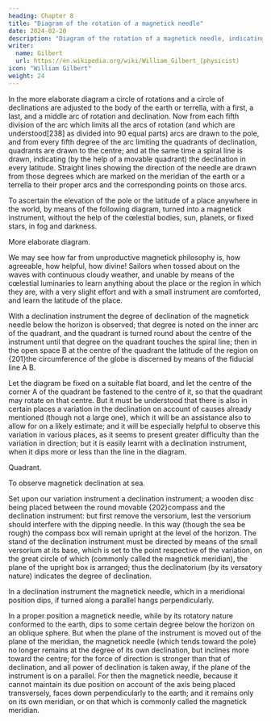 ```yaml
---
heading: Chapter 8
title: "Diagram of the rotation of a magnetick needle"
date: 2024-02-20
description: "Diagram of the rotation of a magnetick needle, indicating magnetical declination in all latitudes, and from the rotation and declination, the latitude itself"
writer:
  name: Gilbert
  url: https://en.wikipedia.org/wiki/William_Gilbert_(physicist)
icon: "William Gilbert"
weight: 24
---
```



In the more elaborate diagram a circle of rotations and a circle of declinations are adjusted to the body of the earth or terrella, with a first, a last, and a middle arc of rotation and declination. Now from each fifth division of the arc which limits all the arcs of rotation (and which are understood[238] as divided into 90 equal parts) arcs are drawn to the pole, and from every fifth degree of the arc limiting the quadrants of declination, quadrants are drawn to the centre; and at the same time a spiral line is drawn, indicating (by the help of a movable quadrant) the declination in every latitude. Straight lines showing the direction of the needle are drawn from those degrees which are marked on the meridian of the earth or a terrella to their proper arcs and the corresponding points on those arcs.

To ascertain the elevation of the pole or the latitude of a place anywhere
in the world, by means of the following diagram, turned into
a magnetick instrument, without the help of the cœlestial
bodies, sun, planets, or fixed stars, in fog
and darkness.

More elaborate diagram.

We may see how far from unproductive magnetick philosophy is, how agreeable, how helpful, how divine! Sailors when tossed about on the waves with continuous cloudy weather, and unable by means of the cœlestial luminaries to learn anything about the place or the region in which they are, with a very slight effort and with a small instrument are comforted, and learn the latitude of the place. 

With a declination instrument the degree of declination of the magnetick needle below the horizon is observed; that degree is noted on the inner arc of the quadrant, and the quadrant is turned round about the centre of the instrument until that degree on the quadrant touches the spiral line; then in the open space B at the centre of the quadrant the latitude of the region on {201}the circumference of the globe is discerned by means of the fiducial line A B. 

Let the diagram be fixed on a suitable flat board, and let the centre of the corner A of the quadrant be fastened to the centre of it, so that the quadrant may rotate on that centre. But it must be understood that there is also in certain places a variation in the declination on account of causes already mentioned (though not a large one), which it will be an assistance also to allow for on a likely estimate; and it will be especially helpful to observe this variation in various places, as it seems to present greater difficulty than the variation in direction; but it is easily learnt with a declination instrument, when it dips more or less than the line in the diagram.


Quadrant.

To observe magnetick declination at sea.

Set upon our variation instrument a declination instrument; a wooden disc being placed between the round movable {202}compass and the declination instrument: but first remove the versorium, lest the versorium should interfere with the dipping needle. In this way (though the sea be rough) the compass box will remain upright at the level of the horizon. The stand of the declination instrument must be directed by means of the small versorium at its base, which is set to the point respective of the variation, on the great circle of which (commonly called the magnetick meridian), the plane of the upright box is arranged; thus the declinatorium (by its versatory nature) indicates the degree of declination.

In a declination instrument the magnetick needle, which
in a meridional position dips, if turned
along a parallel hangs perpendicularly.

In a proper position a magnetick needle, while by its rotatory nature conformed to the earth, dips to some certain degree below the horizon on an oblique sphere. But when the plane of the instrument is moved out of the plane of the meridian, the magnetick needle (which tends toward the pole) no longer remains at the degree of its own declination, but inclines more toward the centre; for the force of direction is stronger than that of declination, and all power of declination is taken away, if the plane of the instrument is on a parallel. For then the magnetick needle, because it cannot maintain its due position on account of the axis being placed transversely, faces down perpendicularly to the earth; and it remains only on its own meridian, or on that which is commonly called the magnetick meridian.

